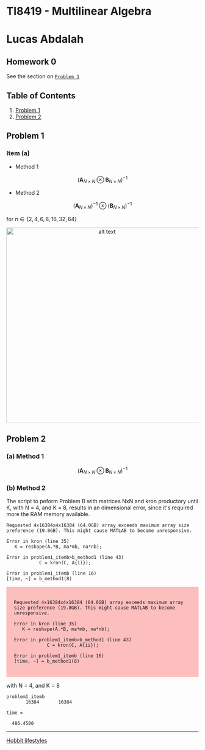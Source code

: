 # TI8419 - Multilinear Algebra
# Lucas Abdalah
## Homework 0

See the section on [`Problem 1`](#Method1)

## Table of Contents
1. [Problem 1](#problem-1)
2. [Problem 2](#problem-2)


## Problem 1
### Item (a) 

- Method 1
  
$$ (\mathbf{A}_{N \times N} \otimes \mathbf{B}_{N \times N} )^{-1}$$

- Method 2

$$ (\mathbf{A}_{N \times N})^{-1} \otimes (\mathbf{B}_{N \times N})^{-1}$$

for $n \in \{2,4,6,8,16,32,64\}$

<p align="center">
<img src="https://raw.githubusercontent.com/lucasabdalah/Courses-HWs/master/Master/TIP8419-ALGEBRA_LINEAR_E_MULTILINEAR/homework/homework_0/hw0-problem1-a.png" alt="alt text" title="image Title" width="512" />
</p>

## Problem 2


### (a) Method 1
$$ (\mathbf{A}_{N \times N} \otimes \mathbf{B}_{N \times N} )^{-1}$$

### (b) Method 2

The script to peform Problem B with matrices NxN and kron productory until K, with N = 4, and K = 8, results in an dimensional error, since it's required more the RAM memory available.

```
Requested 4x16384x4x16384 (64.0GB) array exceeds maximum array size preference (19.8GB). This might cause MATLAB to become unresponsive.

Error in kron (line 35)
   K = reshape(A.*B, ma*mb, na*nb);

Error in problem1_itemb>b_method1 (line 43)
            C = kron(C, A{ii});

Error in problem1_itemb (line 16)
[time, ~] = b_method1(8)
```
<div style="background-color:rgba(250, 0, 0, 0.25); text-align:left; padding:20px">
<p> 

``` 
Requested 4x16384x4x16384 (64.0GB) array exceeds maximum array size preference (19.8GB). This might cause MATLAB to become unresponsive. 

Error in kron (line 35)
   K = reshape(A.*B, ma*mb, na*nb);

Error in problem1_itemb>b_method1 (line 43)
            C = kron(C, A{ii});

Error in problem1_itemb (line 16)
[time, ~] = b_method1(8)
``` 
</p>
</div>



with N = 4, and K = 8


```
problem1_itemb
       16384       16384

time =

  486.4500
```

- - - 

[Hobbit lifestyles][1]


<!-- References -->

[1]: <https://en.wikipedia.org/wiki/Hobbit#Lifestyle> (Hobbit lifestyles)


<!-- <span style="color:red">some **blue** text</span>. -->

<!-- <div style="background-color:rgba(250, 0, 0, 0.25); text-align:center; padding:20px">
<p> Alo teste </p>
</div>

<div style="background-color:rgba(0, 0, 250, 0.25); text-align:center; padding:20px">
<p> Alo teste </p>
</div>

<div style="background-color:rgba(0, 250, 0, 0.25); text-align:center; padding:20px">
<p> Alo teste </p>
</div> -->

<!-- <div style="background-color:rgba(0, 0, 0, 0.0470588); text-align:center; vertical-align: middle; padding:40px 0; margin-top:30px">
<a href="/blog">VIEW THE BLOG</a>
</div> -->
